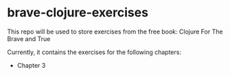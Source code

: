 # brave-clojure-exercises

This repo will be used to store exercises from the free book: Clojure For The Brave and True

Currently, it contains the exercises for the following chapters:
- Chapter 3
